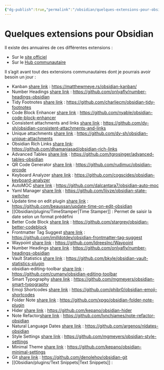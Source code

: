 ```yaml
---
{"dg-publish":true,"permalink":"/obsidian/quelques-extensions-pour-obsidian/","title":"Obsidian - plugins"}
---
```



# Quelques extensions pour Obsidian

Il existe des annuaires de ces différentes extensions :

-   Sur le [site officiel](https://obsidian.md/plugins)
-   Sur le [Hub communautaire](https://publish.obsidian.md/hub/02+-+Community+Expansions/02.01+Plugins+by+Category/%F0%9F%97%82%EF%B8%8F+02.01+Plugins+by+Category)

Il s’agit avant tout des extensions communautaires dont je pourrais avoir besoin un jour :

-   Kanban [share link](obsidian://show-plugin?id=obsidian-kanban) : https://matthewmeye.rs/obsidian-kanban/
-   Number Headings [share link](obsidian://show-plugin?id=number-headings-obsidian) : https://github.com/onlyafly/number-headings-obsidian
-   Tidy Footnotes [share link](obsidian://show-plugin?id=obsidian-tidy-footnotes) : https://github.com/charliecm/obsidian-tidy-footnotes
-   Code Block Enhancer [share link](obsidian://show-plugin?id=obsidian-code-block-enhancer) : https://github.com/nyable/obsidian-code-block-enhancer
-   Consistent attachments and links [share link](obsidian://show-plugin?id=obsidian-code-block-enhancer) : https://github.com/dy-sh/obsidian-consistent-attachments-and-links
-   Unique attachments [share link](obsidian://show-plugin?id=unique-attachments) : https://github.com/dy-sh/obsidian-unique-attachments
-   Obsidian Rich Links [share link](obsidian://show-plugin?id=obsidian-rich-links): https://github.com/dhamaniasad/obsidian-rich-links
-   Advanced Tables [share link](obsidian://show-plugin?id=table-editor-obsidian) : https://github.com/tgrosinger/advanced-tables-obsidian
-   QR Code Generator [share link](obsidian://show-plugin?id=obsidian-qrcode-plugin) : https://github.com/rudimuc/obsidian-qrcode
-   Keyboard Analyzer [share link](obsidian://show-plugin?id=keyboard-analyzer) : https://github.com/cogscides/obsidian-keyboard-analyzer
-   AutoMOC [share link](obsidian://show-plugin?id=auto-moc) : https://github.com/dalcantara7/obsidian-auto-moc
-   Yaml Manager [share link](obsidian://show-plugin?id=obsidian-state-switcher) : https://github.com/lijyze/obsidian-state-switcher
-   Update time on edit plugin [share link](obsidian://show-plugin?id=update-time-on-edit) : https://github.com/beaussan/update-time-on-edit-obsidian
-   [[Obsidian/plugins/TimeStamper\|Time Stamper]] : Permet de saisir la date selon un format prédéfini
-   Better Code Block [share link](obsidian://show-plugin?id=obsidian-better-codeblock) : https://github.com/stargrey/obsidian-better-codeblock
-   Frontmatter Tag Suggest [share link](obsidian://show-plugin?id=obsidian-frontmatter-tag-suggest) : https://github.com/jmilldotdev/obsidian-frontmatter-tag-suggest
-   Waypoint [share link](obsidian://show-plugin?id=waypoint) : https://github.com/IdreesInc/Waypoint
-   Number Headings [share link](obsidian://show-plugin?id=number-headings-obsidian) : https://github.com/onlyafly/number-headings-obsidian
-   Vault Statistics [share link](obsidian://show-plugin?id=obsidian-vault-statistics-plugin) : https://github.com/bkyle/obsidian-vault-statistics-plugin
-   obsidian-editing-toolbar [share link](obsidian://show-plugin?id=editing-toolbar) : https://github.com/cumany/obsidian-editing-toolbar
-   Smart Typography [share link](obsidian://show-plugin?id=obsidian-smart-typography) : https://github.com/mgmeyers/obsidian-smart-typography
-   Emoji Shortcodes [share link](obsidian://show-plugin?id=emoji-shortcodes) : https://github.com/phibr0/obsidian-emoji-shortcodes
-   Folder Note [share link](obsidian://show-plugin?id=folder-note-plugin) : https://github.com/xpgo/obsidian-folder-note-plugin
-   Hider [share link](obsidian://show-plugin?id=obsidian-hider) : https://github.com/kepano/obsidian-hider
-   Note Refactor[share link]() : https://github.com/lynchjames/note-refactor-obsidian
-   Natural Language Dates [share link](obsidian://show-plugin?id=nldates-obsidian) : https://github.com/argenos/nldates-obsidian
-   Style Settings [share link](obsidian://show-plugin?id=obsidian-style-settings) : https://github.com/mgmeyers/obsidian-style-settings
-   Minimal Theme [share link](obsidian://show-plugin?id=obsidian-minimal-settings) : https://github.com/kepano/obsidian-minimal-settings
-   Git [share link](obsidian://show-plugin?id=obsidian-git) : https://github.com/denolehov/obsidian-git
-   [[Obsidian/plugins/Text Snippets\|Text Snippets]] : 


